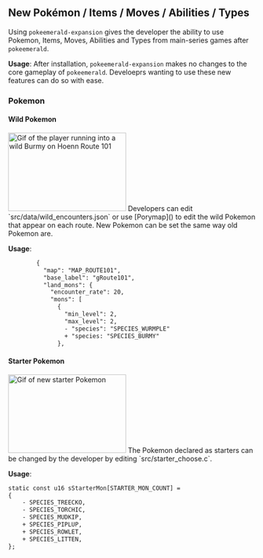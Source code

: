 ## New Pokémon / Items / Moves / Abilities / Types
<!--
primarina using scald, actvating steam engine

gen 4 - occa berry
gen 5 - scald
gen 6 - fairy type
gen 7 - primarina
gen 8 - steam engine and coalassal
-->
Using `pokeemerald-expansion` gives the developer the ability to use Pokemon, Items, Moves, Abilities and Types from main-series games after `pokeemerald`.

**Usage**: After installation, `pokeemerald-expansion` makes no changes to the core gameplay of `pokeemerald`. Develoeprs wanting to use these new features can do so with ease.

### Pokemon
#### Wild Pokemon
<img src="https://i.imgur.com/QBy5iNW.png" alt="Gif of the player running into a wild Burmy on Hoenn Route 101" height=160px width=240px>
Developers can edit `src/data/wild_encounters.json` or use [Porymap]() to edit the wild Pokemon that appear on each route. New Pokemon can be set the same way old Pokemon are.

**Usage**:
```diff
        {
          "map": "MAP_ROUTE101",
          "base_label": "gRoute101",
          "land_mons": {
            "encounter_rate": 20,
            "mons": [
              {
                "min_level": 2,
                "max_level": 2,
                - "species": "SPECIES_WURMPLE"
                + "species: "SPECIES_BURMY"
              },
```

#### Starter Pokemon
<img src="https://i.imgur.com/QBy5iNW.png" alt="Gif of new starter Pokemon" height=160px width=240px>
The Pokemon declared as starters can be changed by the developer by editing `src/starter_choose.c`.

**Usage**:
```diff
static const u16 sStarterMon[STARTER_MON_COUNT] =
{
    - SPECIES_TREECKO,
    - SPECIES_TORCHIC,
    - SPECIES_MUDKIP,
    + SPECIES_PIPLUP,
    + SPECIES_ROWLET,
    + SPECIES_LITTEN,
};
